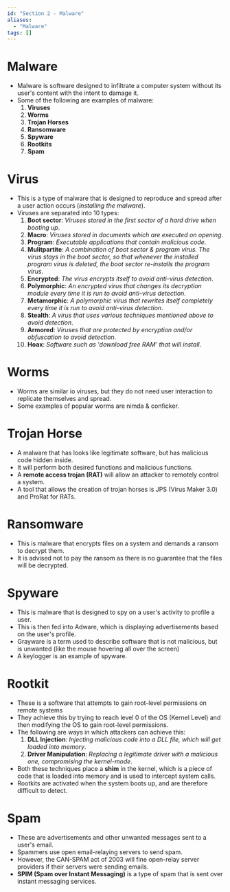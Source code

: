 ```yaml
---
id: "Section 2 - Malware"
aliases:
  - "Malware"
tags: []
---
```


# Malware
+ Malware is software designed to infiltrate a computer system without its user's content with the intent to damage it.
+ Some of the following are examples of malware:
    1. **Viruses**
    2. **Worms**
    3. **Trojan Horses**
    4. **Ransomware**
    5. **Spyware**
    6. **Rootkits**
    7. **Spam**

# Virus
+ This is a type of malware that is designed to reproduce and spread after a user action occurs (*installing the malware*).
+ Viruses are separated into 10 types:
    1. **Boot sector**: *Viruses stored in the first sector of a hard drive when booting up*.
    2. **Macro**: *Viruses stored in documents which are executed on opening*.
    3. **Program**: *Executable applications that contain malicious code*.
    4. **Mulitpartite**: *A combination of boot sector & program virus. The virus stays in the boot sector, so that whenever the installed program virus is deleted, the boot sector re-installs the program virus*.
    5. **Encrypted**: *The virus encrypts itself to avoid anti-virus detection*.
    6. **Polymorphic**: *An encrypted virus that changes its decryption module every time it is run to avoid anti-virus detection*.
    7. **Metamorphic**: *A polymorphic virus that rewrites itself completely every time it is run to avoid anti-virus detection*.
    8. **Stealth**: *A virus that uses various techniques mentioned above to avoid detection*.
    9. **Armored**: *Viruses that are protected by encryption and/or obfuscation to avoid detection*.
    10. **Hoax**: *Software such as 'download free RAM' that will install*.

# Worms
+ Worms are similar io viruses, but they do not need user interaction to replicate themselves and spread.
+ Some examples of popular worms are nimda & conficker.

# Trojan Horse
+ A malware that has looks like legitimate software, but has malicious code hidden inside.
+ It will perform both desired functions and malicious functions.
+ A **remote access trojan (RAT)** will allow an attacker to remotely control a system.
+ A tool that allows the creation of trojan horses is JPS (Virus Maker 3.0) and ProRat for RATs.

# Ransomware
+ This is malware that encrypts files on a system and demands a ransom to decrypt them.
+ It is advised not to pay the ransom as there is no guarantee that the files will be decrypted.

# Spyware
+ This is malware that is designed to spy on a user's activity to profile a user.
+ This is then fed into Adware, which is displaying advertisements based on the user's profile.
+ Grayware is a term used to describe software that is not malicious, but is unwanted (like the mouse hovering all over the screen)
+ A keylogger is an example of spyware.

# Rootkit
+ These is a software that attempts to gain root-level permissions on remote systems
+ They achieve this by trying to reach level 0 of the OS (Kernel Level) and then modifying the OS to gain root-level permissions.
+ The following are ways in which attackers can achieve this:
    1. **DLL Injection**: *Injecting malicious code into a DLL file, which will get loaded into memory*.
    2. **Driver Manipulation**: *Replacing a legitimate driver with a malicious one, compromising the kernel-mode*.
+ Both these techniques place a **shim** in the kernel, which is a piece of code that is loaded into memory and is used to intercept system calls.
+ Rootkits are activated when the system boots up, and are therefore difficult to detect.

# Spam
+ These are advertisements and other unwanted messages sent to a user's email.
+ Spammers use open email-relaying servers to send spam.
+ However, the CAN-SPAM act of 2003 will fine open-relay server providers if their servers were sending emails.
+ **SPIM (Spam over Instant Messaging)** is a type of spam that is sent over instant messaging services.
